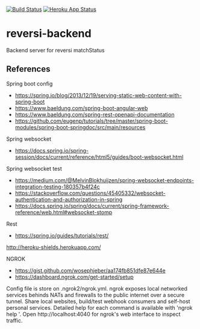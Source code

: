 [![Build Status](https://travis-ci.org/xcesco/reversi-backend.svg?branch=master)](https://travis-ci.org/xcesco/reversi-backend)
[![Heroku App Status](http://heroku-shields.herokuapp.com/fmt-reversi)](https://fmt-reversi.herokuapp.com)

# reversi-backend
Backend server for reversi matchStatus

## References
Spring boot config
 - https://spring.io/blog/2013/12/19/serving-static-web-content-with-spring-boot
 - https://www.baeldung.com/spring-boot-angular-web
 - https://www.baeldung.com/spring-rest-openapi-documentation
 - https://github.com/eugenp/tutorials/tree/master/spring-boot-modules/spring-boot-springdoc/src/main/resources
 
 Spring websocket 
 - https://docs.spring.io/spring-session/docs/current/reference/html5/guides/boot-websocket.html
 
 Spring websocket test
 - https://medium.com/@MelvinBlokhuijzen/spring-websocket-endpoints-integration-testing-180357b4f24c
 - https://stackoverflow.com/questions/45405332/websocket-authentication-and-authorization-in-spring
 - https://docs.spring.io/spring/docs/current/spring-framework-reference/web.html#websocket-stomp
 
 Rest 
 - https://spring.io/guides/tutorials/rest/
 
 http://heroku-shields.herokuapp.com/
 
 NGROK
 - https://gist.github.com/wosephjeber/aa174fb851dfe87e644e
 - https://dashboard.ngrok.com/get-started/setup

Config file is store on .ngrok2/ngrok.yml. 
ngrok exposes local networked services behinds NATs and firewalls to the
public internet over a secure tunnel. Share local websites, build/test
webhook consumers and self-host personal services.
Detailed help for each command is available with 'ngrok help <command>'.
Open http://localhost:4040 for ngrok's web interface to inspect traffic.

